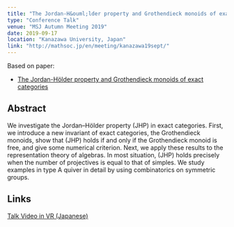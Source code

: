 ```yaml
---
title: "The Jordan-H&ouml;lder property and Grothendieck monoids of exact categories"
type: "Conference Talk"
venue: "MSJ Autumn Meeting 2019"
date: 2019-09-17
location: "Kanazawa University, Japan"
link: "http://mathsoc.jp/en/meeting/kanazawa19sept/"
---
```


Based on paper:
- [The Jordan-H&ouml;lder property and Grothendieck monoids of exact categories](/papers/JHP)

## Abstract
We investigate the Jordan–H&ouml;lder property (JHP) in exact categories. First, we introduce a new invariant of exact categories, the Grothendieck monoids, show that (JHP) holds if and only if the Grothendieck monoid is free, and give some numerical criterion. Next, we apply these results to the representation theory
of algebras. In most situation, (JHP) holds precisely when the number of projectives is equal to that of simples. We study examples in type A quiver in detail by using combinatorics on symmetric groups.

## Links
[Talk Video in VR (Japanese)](https://www.youtube.com/watch?v=j5d-yfNYWbg)
